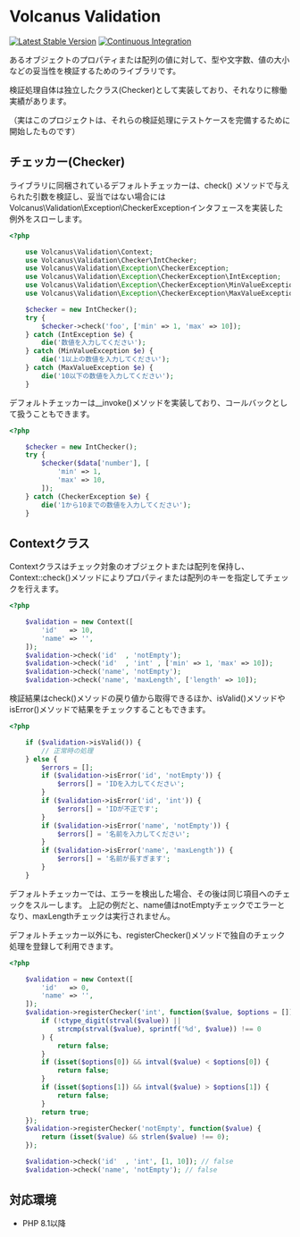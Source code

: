 # Volcanus Validation

[![Latest Stable Version](https://poser.pugx.org/volcanus/validation/v/stable.png)](https://packagist.org/packages/volcanus/validation)
[![Continuous Integration](https://github.com/k-holy/volcanus-validation/actions/workflows/ci.yml/badge.svg)](https://github.com/k-holy/volcanus-validation/actions/workflows/ci.yml)

あるオブジェクトのプロパティまたは配列の値に対して、型や文字数、値の大小などの妥当性を検証するためのライブラリです。 

検証処理自体は独立したクラス(Checker)として実装しており、それなりに稼働実績があります。 

（実はこのプロジェクトは、それらの検証処理にテストケースを完備するために開始したものです）

## チェッカー(Checker)

ライブラリに同梱されているデフォルトチェッカーは、check()
メソッドで与えられた引数を検証し、妥当ではない場合にはVolcanus\Validation\Exception\CheckerExceptionインタフェースを実装した例外をスローします。

```php
<?php

    use Volcanus\Validation\Context;
    use Volcanus\Validation\Checker\IntChecker;
    use Volcanus\Validation\Exception\CheckerException;
    use Volcanus\Validation\Exception\CheckerException\IntException;
    use Volcanus\Validation\Exception\CheckerException\MinValueException;
    use Volcanus\Validation\Exception\CheckerException\MaxValueException;

    $checker = new IntChecker();
    try {
        $checker->check('foo', ['min' => 1, 'max' => 10]);
    } catch (IntException $e) {
        die('数値を入力してください');
    } catch (MinValueException $e) {
        die('1以上の数値を入力してください');
    } catch (MaxValueException $e) {
        die('10以下の数値を入力してください');
    }
```

デフォルトチェッカーは__invoke()メソッドを実装しており、コールバックとして扱うこともできます。

```php
<?php

    $checker = new IntChecker();
    try {
        $checker($data['number'], [
            'min' => 1,
            'max' => 10,
        ]);
    } catch (CheckerException $e) {
        die('1から10までの数値を入力してください');
    }
```

## Contextクラス

Contextクラスはチェック対象のオブジェクトまたは配列を保持し、Context::check()メソッドによりプロパティまたは配列のキーを指定してチェックを行えます。

```php
<?php

    $validation = new Context([
        'id'   => 10,
        'name' => '',
    ]);
    $validation->check('id'  , 'notEmpty');
    $validation->check('id'  , 'int' , ['min' => 1, 'max' => 10]);
    $validation->check('name', 'notEmpty');
    $validation->check('name', 'maxLength', ['length' => 10]);
```

検証結果はcheck()メソッドの戻り値から取得できるほか、isValid()メソッドやisError()メソッドで結果をチェックすることもできます。

```php
<?php

    if ($validation->isValid()) {
        // 正常時の処理
    } else {
        $errors = [];
        if ($validation->isError('id', 'notEmpty')) {
            $errors[] = 'IDを入力してください';
        }
        if ($validation->isError('id', 'int')) {
            $errors[] = 'IDが不正です';
        }
        if ($validation->isError('name', 'notEmpty')) {
            $errors[] = '名前を入力してください';
        }
        if ($validation->isError('name', 'maxLength')) {
            $errors[] = '名前が長すぎます';
        }
    }
```

デフォルトチェッカーでは、エラーを検出した場合、その後は同じ項目へのチェックをスルーします。 上記の例だと、name値はnotEmptyチェックでエラーとなり、maxLengthチェックは実行されません。

デフォルトチェッカー以外にも、registerChecker()メソッドで独自のチェック処理を登録して利用できます。

```php
<?php

    $validation = new Context([
        'id'   => 0,
        'name' => '',
    ]);
    $validation->registerChecker('int', function($value, $options = [])) {
        if (!ctype_digit(strval($value)) ||
            strcmp(strval($value), sprintf('%d', $value)) !== 0
        ) {
            return false;
        }
        if (isset($options[0]) && intval($value) < $options[0]) {
            return false;
        }
        if (isset($options[1]) && intval($value) > $options[1]) {
            return false;
        }
        return true;
    });
    $validation->registerChecker('notEmpty', function($value) {
        return (isset($value) && strlen($value) !== 0);
    });

    $validation->check('id'  , 'int', [1, 10]); // false
    $validation->check('name', 'notEmpty'); // false
```
## 対応環境

* PHP 8.1以降